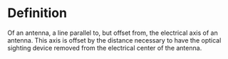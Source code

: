 # Definition

Of an antenna, a line parallel to, but offset from, the electrical axis
of an antenna. This axis is offset by the distance necessary to have the
optical sighting device removed from the electrical center of the
antenna.

